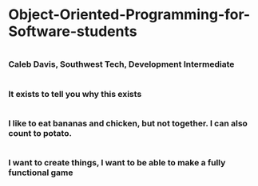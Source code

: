 # Object-Oriented-Programming-for-Software-students
# <h3> Caleb Davis, Southwest Tech, Development Intermediate </h3>
# <h3> It exists to tell you why this exists</h3>
# <h3> I like to eat bananas and chicken, but not together. I can also count to potato. </h3>
# <h3> I want to create things, I want to be able to make a fully functional game </h3>
